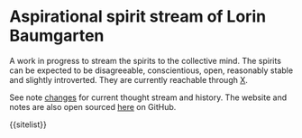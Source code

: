 # Aspirational spirit stream of Lorin Baumgarten

A work in progress to stream the spirits to the collective mind.
The spirits can be expected to be disagreeable, conscientious, open, reasonably stable and slightly introverted.
They are currently reachable through <a href="https://twitter.com/lorinbaumgarten">X</a>.

See note <a href="_posts/changes.html">changes</a> for current thought stream and history.
The website and notes are also open sourced <a href="https://github.com/lorinbaum/lorinbaum.github.io">here</a> on GitHub.

{{sitelist}}
